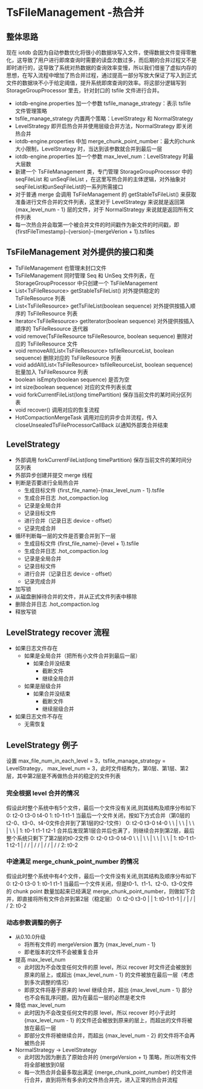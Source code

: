 <!--

    Licensed to the Apache Software Foundation (ASF) under one
    or more contributor license agreements.  See the NOTICE file
    distributed with this work for additional information
    regarding copyright ownership.  The ASF licenses this file
    to you under the Apache License, Version 2.0 (the
    "License"); you may not use this file except in compliance
    with the License.  You may obtain a copy of the License at
    
        http://www.apache.org/licenses/LICENSE-2.0
    
    Unless required by applicable law or agreed to in writing,
    software distributed under the License is distributed on an
    "AS IS" BASIS, WITHOUT WARRANTIES OR CONDITIONS OF ANY
    KIND, either express or implied.  See the License for the
    specific language governing permissions and limitations
    under the License.

-->

# TsFileManagement -热合并

## 整体思路

现在 iotdb 会因为自动参数优化将很小的数据块写入文件，使得数据文件变得零散化，这导致了用户进行即席查询时需要的读盘次数过多，而后期的合并过程又不是即时进行的，这导致了系统对热数据的查询效率变慢，所以我们借鉴了虚拟内存的思想，在写入流程中增加了热合并过程，通过提高一部分写放大保证了写入到正式文件的数据块不小于给定阈值，提升系统即席查询的效率。将这部分逻辑写到 StorageGroupProcessor 里去，针对封口的 tsfile 文件进行合并。

- iotdb-engine.properties 加一个参数 tsfile_manage_strategy：表示 tsfile 文件管理策略
- tsfile_manage_strategy 内置两个策略：LevelStrategy 和 NormalStrategy
- LevelStrategy 即开启热合并并使用层级合并方法，NormalStrategy 即关闭热合并
- iotdb-engine.properties 中加 merge_chunk_point_number：最大的chunk大小限制，LevelStrategy 时，当达到该参数就合并到最后一层
- iotdb-engine.properties 加一个参数 max_level_num：LevelStrategy 时最大层数
- 新建一个 TsFileManagement 类，专门管理 StorageGroupProcessor 中的 seqFileList 和 unSeqFileList ，在这里写热合并的主体逻辑，对外抽象对seqFileList和unSeqFileList的一系列所需接口
- 对于普通 merge 会调用 TsFileManagement 的 getStableTsFileList() 来获取准备进行文件合并的文件列表，这里对于 LevelStrategy 来说就是返回第 {max_level_num - 1} 层的文件，对于 NormalStrategy 来说就是返回所有文件列表
- 每一次热合并会取第一个被合并文件的时间戳作为新文件的时间戳，即 {firstFileTimestamp}-{version}-{mergeVerion + 1}.tsfiles

## TsFileManagement 对外提供的接口和类

- TsFileManagement 也管理未封口文件
- TsFileManagement 同时管理 Seq 和 UnSeq 文件列表，在 StorageGroupProcessor 中只创建一个 TsFileManagement
- List\<TsFileResource\> getStableTsFileList() 对外提供稳定的 TsFileResource 列表
- List\<TsFileResource\> getTsFileList(boolean sequence) 对外提供按插入顺序的 TsFileResource 列表
- Iterator\<TsFileResource\> getIterator(boolean sequence) 对外提供按插入顺序的 TsFileResource 迭代器
- void remove(TsFileResource tsFileResource, boolean sequence) 删除对应的 TsFileResource 文件
- void removeAll(List\<TsFileResource\> tsfileReourceList, boolean sequence) 删除对应的 TsFileResource 列表
- void addAll(List\<TsFileResource\> tsfileReourceList, boolean sequence) 批量加入 TsFileResource 列表
- boolean isEmpty(boolean sequence) 是否为空
- int size(boolean sequence) 对应的文件列表长度
- void forkCurrentFileList(long timePartition) 保存当前文件的某时间分区列表
- void recover() 调用对应的恢复流程
- HotCompactionMergeTask 调用对应的异步合并流程，传入 closeUnsealedTsFileProcessorCallBack 以通知外部类合并结束

## LevelStrategy

* 外部调用 forkCurrentFileList(long timePartition) 保存当前文件的某时间分区列表
* 外部异步创建并提交 merge 线程
* 判断是否要进行全局热合并
	* 生成目标文件 {first_file_name}-{max_level_num - 1}.tsfile
	* 生成合并日志 .hot_compaction.log
	* 记录是全局合并
	* 记录目标文件
	* 进行合并（记录日志 device - offset）
	* 记录完成合并
* 循环判断每一层的文件是否要合并到下一层
	* 生成目标文件 {first_file_name}-{level + 1}.tsfile
	* 生成合并日志 .hot_compaction.log
	* 记录是全局合并
	* 记录目标文件
	* 进行合并（记录日志 device - offset）
	* 记录完成合并
* 加写锁
* 从磁盘删掉待合并的文件，并从正式文件列表中移除
* 删除合并日志 .hot_compaction.log
* 释放写锁

## LevelStrategy recover 流程

* 如果日志文件存在
	* 如果是全局合并（把所有小文件合并到最后一层）
		* 如果合并没结束
			* 截断文件
			* 继续全局合并
	* 如果是层级合并
		* 如果合并没结束
			* 截断文件
			* 继续层级合并
* 如果日志文件不存在
	* 无需恢复

## LevelStrategy 例子

设置 max_file_num_in_each_level = 3，tsfile_manage_strategy = LevelStrategy， max_level_num = 3，此时文件结构为，第0层、第1层、第2层，其中第2层是不再做热合并的稳定的文件列表

### 完全根据 level 合并的情况
假设此时整个系统中有5个文件，最后一个文件没有关闭,则其结构及顺序分布如下
0: t2-0 t3-0 t4-0
1: t0-1 t1-1
当最后一个文件关闭，按如下方式合并（第0层的t2-0、t3-0、t4-0文件合并到了第1层的t2-1文件）
0: t2-0 t3-0 t4-0
     \    \    |
       \   \   |
         \  \  |
           \ \ |
1: t0-1 t1-1 t2-1
合并后发现第1层合并后也满了，则继续合并到第2层，最后整个系统只剩下了第2层的t0-2文件
0: t2-0 t3-0 t4-0
     \    \    |
       \   \   |
         \  \  |
           \ \ |
1: t0-1 t1-1 t2-1
   |    /     /
   |   /    /
   |  /   /
   | /  /
2: t0-2

### 中途满足 merge_chunk_point_number 的情况
假设此时整个系统中有4个文件，最后一个文件没有关闭,则其结构及顺序分布如下
0: t2-0 t3-0
1: t0-1 t1-1
当最后一个文件关闭，但是t0-1、t1-1、t2-0、t3-0文件的 chunk point 数量加起来已经满足 merge_chunk_point_number，则做如下合并，即直接将所有文件合并到第2层（稳定层）
0: t2-0 t3-0
     |    |
1: t0-1 t1-1
     |    /
     |   / 
     |  / 
2: t0-2

### 动态参数调整的例子

* 从0.10.0升级
	* 将所有文件的 mergeVersion 置为 {max_level_num - 1}
	* 即老版本的文件不会被重复合并
* 提高 max_level_num
	* 此时因为不会改变任何文件的原 level，所以 recover 时文件还会被放到原来的层上，或超出 {max_level_num - 1} 的文件被放在最后一层（考虑到多次调整的情况）
	* 即原文件将基于原来的 level 继续合并，超出 {max_level_num - 1} 部分也不会有乱序问题，因为在最后一层的必然是老文件
* 降低 max_level_num
	* 此时因为不会改变任何文件的原 level，所以 recover 时小于此时 {max_level_num - 1} 的文件还会被放到原来的层上，而超出的文件将被放在最后一层
	* 即部分文件将被继续合并，而超出 {max_level_num - 2} 的文件将不会再被热合并
* NormalStrategy -> LevelStrategy
	* 此时因为因为删去了原始合并的 {mergeVersion + 1} 策略，所以所有文件将全部被放到0层
	* 每一次热合并会最多取出满足 {merge_chunk_point_number} 的文件进行合并，直到将所有多余的文件热合并完，进入正常的热合并流程